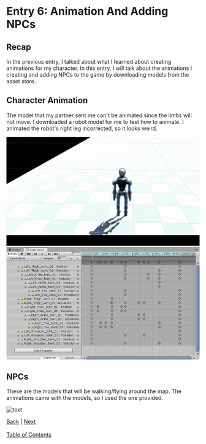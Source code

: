 # Entry 6: Animation And Adding NPCs

## Recap
In the previous entry, I talked about what I learned about creating animations for my character. In this entry, I will talk about the animations I creating and adding NPCs to the game by downloading models from the asset store.

## Character Animation
The model that my partner sent me can't be animated since the limbs will not move. I downloaded a robot model for me to test how to animate. I animated the robot's right leg incorrected, so it looks weird.

![text](https://github.com/dive0/c-sharp-unity-independent-study/blob/master/images/character_animation.gif)
![text](https://github.com/dive0/c-sharp-unity-independent-study/blob/master/images/Animate_character.png)

## NPCs
These are the models that will be walking/flying around the map. The animations came with the models, so I used the one provided.

![text]()

[Back](entry-5.md) | [Next](entry-7.md) <br><br>
[Table of Contents](../README.md)
